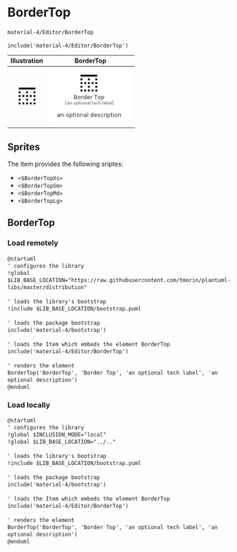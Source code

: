 # BorderTop


```text
material-4/Editor/BorderTop
```

```text
include('material-4/Editor/BorderTop')
```



| Illustration | BorderTop |
| :---: | :---: |
| ![illustration for Illustration](../../material-4/Editor/BorderTop.png) | ![illustration for BorderTop](../../material-4/Editor/BorderTop.Local.png) |



## Sprites
The item provides the following sriptes:

- `<$BorderTopXs>`
- `<$BorderTopSm>`
- `<$BorderTopMd>`
- `<$BorderTopLg>`





## BorderTop

### Load remotely
```plantuml
@startuml
' configures the library
!global $LIB_BASE_LOCATION="https://raw.githubusercontent.com/tmorin/plantuml-libs/master/distribution"

' loads the library's bootstrap
!include $LIB_BASE_LOCATION/bootstrap.puml

' loads the package bootstrap
include('material-4/bootstrap')

' loads the Item which embeds the element BorderTop
include('material-4/Editor/BorderTop')

' renders the element
BorderTop('BorderTop', 'Border Top', 'an optional tech label', 'an optional description')
@enduml
```

### Load locally
```plantuml
@startuml
' configures the library
!global $INCLUSION_MODE="local"
!global $LIB_BASE_LOCATION="../.."

' loads the library's bootstrap
!include $LIB_BASE_LOCATION/bootstrap.puml

' loads the package bootstrap
include('material-4/bootstrap')

' loads the Item which embeds the element BorderTop
include('material-4/Editor/BorderTop')

' renders the element
BorderTop('BorderTop', 'Border Top', 'an optional tech label', 'an optional description')
@enduml
```

